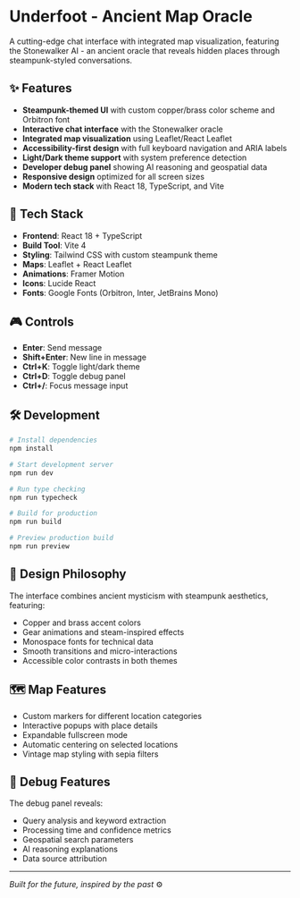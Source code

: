 # Underfoot - Ancient Map Oracle

A cutting-edge chat interface with integrated map visualization, featuring the Stonewalker AI - an ancient oracle that reveals hidden places through steampunk-styled conversations.

## ✨ Features

- **Steampunk-themed UI** with custom copper/brass color scheme and Orbitron font
- **Interactive chat interface** with the Stonewalker oracle
- **Integrated map visualization** using Leaflet/React Leaflet
- **Accessibility-first design** with full keyboard navigation and ARIA labels
- **Light/Dark theme support** with system preference detection
- **Developer debug panel** showing AI reasoning and geospatial data
- **Responsive design** optimized for all screen sizes
- **Modern tech stack** with React 18, TypeScript, and Vite

## 🚀 Tech Stack

- **Frontend**: React 18 + TypeScript
- **Build Tool**: Vite 4
- **Styling**: Tailwind CSS with custom steampunk theme
- **Maps**: Leaflet + React Leaflet
- **Animations**: Framer Motion
- **Icons**: Lucide React
- **Fonts**: Google Fonts (Orbitron, Inter, JetBrains Mono)

## 🎮 Controls

- **Enter**: Send message
- **Shift+Enter**: New line in message
- **Ctrl+K**: Toggle light/dark theme
- **Ctrl+D**: Toggle debug panel
- **Ctrl+/**: Focus message input

## 🛠️ Development

```bash
# Install dependencies
npm install

# Start development server
npm run dev

# Run type checking
npm run typecheck

# Build for production
npm run build

# Preview production build
npm run preview
```

## 🎨 Design Philosophy

The interface combines ancient mysticism with steampunk aesthetics, featuring:

- Copper and brass accent colors
- Gear animations and steam-inspired effects
- Monospace fonts for technical data
- Smooth transitions and micro-interactions
- Accessible color contrasts in both themes

## 🗺️ Map Features

- Custom markers for different location categories
- Interactive popups with place details
- Expandable fullscreen mode
- Automatic centering on selected locations
- Vintage map styling with sepia filters

## 🔧 Debug Features

The debug panel reveals:

- Query analysis and keyword extraction
- Processing time and confidence metrics
- Geospatial search parameters
- AI reasoning explanations
- Data source attribution

---

*Built for the future, inspired by the past* ⚙️
